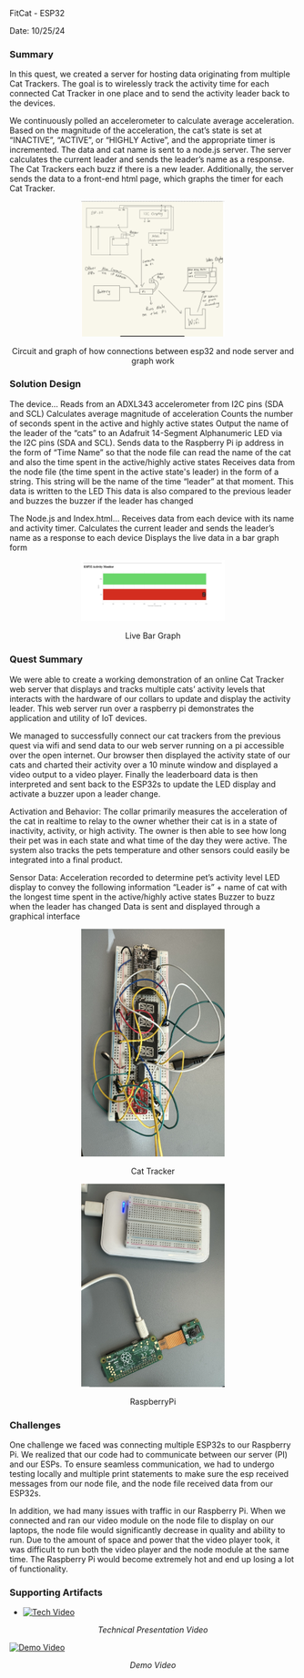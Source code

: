 FitCat - ESP32

Date: 10/25/24

### Summary
In this quest, we created a server for hosting data originating from multiple Cat Trackers. The goal is to wirelessly track the activity time for each connected Cat Tracker in one place and to send the activity leader back to the devices.

We continuously polled an accelerometer to calculate average acceleration. Based on the magnitude of the acceleration, the cat’s state is set at “INACTIVE”, “ACTIVE”, or “HIGHLY Active”, and the appropriate timer is incremented. The data and cat name is sent to a node.js server. The server calculates the current leader and sends the leader’s name as a response. The Cat Trackers each buzz if there is a new leader. Additionally, the server sends the data to a front-end html page, which graphs the timer for each Cat Tracker.

<p align="center">
<img src="./images/circuit.png" width="50%">
</p>
<p align="center">
Circuit and graph of how connections between esp32 and node server and graph work
</p>

### Solution Design

The device… 
Reads from an ADXL343 accelerometer from I2C pins (SDA and SCL)
Calculates average magnitude of acceleration
Counts the number of seconds spent in the active and highly active states
Output the name of the leader of the “cats” to an Adafruit 14-Segment Alphanumeric LED via the I2C pins (SDA and SCL).
Sends data to the Raspberry Pi ip address in the form of “Time Name” so that the node file can read the name of the cat and also the time spent in the active/highly active states
Receives data from the node file (the time spent in the active state's leader) in the form of a string. This string will be the name of the time “leader” at that moment.
This data is written to the LED
This data is also compared to the previous leader and buzzes the buzzer if the leader has changed

The Node.js and Index.html…
Receives data from each device with its name and activity timer. 
Calculates the current leader and sends the leader’s name as a response to each device
Displays the live data in a bar graph form

<p align="center">
<img src="./images/webpage.png" width="50%">
</p>
<p align="center">
Live Bar Graph
</p>



### Quest Summary

We were able to create a working demonstration of an online Cat Tracker web server that displays and tracks multiple cats’ activity levels that interacts with the hardware of our collars to update and display the activity leader. This web server run over a raspberry pi demonstrates the application and utility of IoT devices. 

We managed to successfully connect our cat trackers from the previous quest via wifi and send data to our web server running on a pi accessible over the open internet. Our browser then displayed the activity state of our cats and charted their activity over a 10 minute window and displayed a video output to a video player. Finally the leaderboard data is then interpreted and sent back to the ESP32s to update the LED display and activate a buzzer upon a leader change.


Activation and Behavior: The collar primarily measures the acceleration of the cat in realtime to relay to the owner whether their cat is in a state of inactivity, activity, or high activity. The owner is then able to see how long their pet was in each state and what time of the day they were active. The system also tracks the pets temperature and other sensors could easily be integrated into a final product.

Sensor Data:
Acceleration recorded to determine pet’s activity level
LED display to convey the following information
“Leader is” + name of cat with the longest time spent in the active/highly active states
Buzzer to buzz when the leader has changed
Data is sent and displayed through a graphical interface

<p align="center">
<img src="./images/hardware.png" width="50%">
</p>
<p align="center">
Cat Tracker
</p>

<p align="center">
<img src="./images/hardware2.png" width="50%">
</p>
<p align="center">
RaspberryPi
</p>



### Challenges

One challenge we faced was connecting multiple ESP32s to our Raspberry Pi. We realized that our code had to communicate between our server (PI) and our ESPs. To ensure seamless communication, we had to undergo testing locally and multiple print statements to make sure the esp received messages from our node file, and the node file received data from our ESP32s. 

In addition, we had many issues with traffic in our Raspberry Pi. When we connected and ran our video module on the node file to display on our laptops, the node file would significantly decrease in quality and ability to run. Due to the amount of space and power that the video player took, it was difficult to run both the video player and the node module at the same time. The Raspberry Pi would become extremely hot and end up losing a lot of functionality.



### Supporting Artifacts

- [![Tech Video](<./images/Screenshot 2024-10-28 at 1.43.29 PM.png>)](https://drive.google.com/file/d/1Zc1yyyqmukwtkzSqp2thP3HbIbylF2ip/view?usp=sharing)
<p align="center">
<i> Technical Presentation Video</i>
</p>



[![Demo Video](<./images/Screenshot 2024-10-28 at 1.42.05 PM.png>)](https://drive.google.com/file/d/1f4XpnHTWgnEnGc546DV1GL8nhsfLk_RZ/view?usp=sharing)
<p align="center">
<i> Demo Video</i>
</p>
